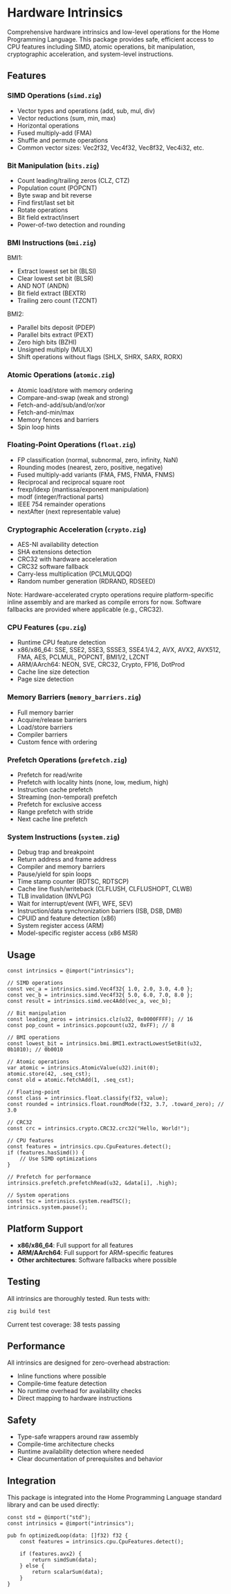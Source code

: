 # Hardware Intrinsics

Comprehensive hardware intrinsics and low-level operations for the Home Programming Language. This package provides safe, efficient access to CPU features including SIMD, atomic operations, bit manipulation, cryptographic acceleration, and system-level instructions.

## Features

### SIMD Operations (`simd.zig`)
- Vector types and operations (add, sub, mul, div)
- Vector reductions (sum, min, max)
- Horizontal operations
- Fused multiply-add (FMA)
- Shuffle and permute operations
- Common vector sizes: Vec2f32, Vec4f32, Vec8f32, Vec4i32, etc.

### Bit Manipulation (`bits.zig`)
- Count leading/trailing zeros (CLZ, CTZ)
- Population count (POPCNT)
- Byte swap and bit reverse
- Find first/last set bit
- Rotate operations
- Bit field extract/insert
- Power-of-two detection and rounding

### BMI Instructions (`bmi.zig`)
BMI1:
- Extract lowest set bit (BLSI)
- Clear lowest set bit (BLSR)
- AND NOT (ANDN)
- Bit field extract (BEXTR)
- Trailing zero count (TZCNT)

BMI2:
- Parallel bits deposit (PDEP)
- Parallel bits extract (PEXT)
- Zero high bits (BZHI)
- Unsigned multiply (MULX)
- Shift operations without flags (SHLX, SHRX, SARX, RORX)

### Atomic Operations (`atomic.zig`)
- Atomic load/store with memory ordering
- Compare-and-swap (weak and strong)
- Fetch-and-add/sub/and/or/xor
- Fetch-and-min/max
- Memory fences and barriers
- Spin loop hints

### Floating-Point Operations (`float.zig`)
- FP classification (normal, subnormal, zero, infinity, NaN)
- Rounding modes (nearest, zero, positive, negative)
- Fused multiply-add variants (FMA, FMS, FNMA, FNMS)
- Reciprocal and reciprocal square root
- frexp/ldexp (mantissa/exponent manipulation)
- modf (integer/fractional parts)
- IEEE 754 remainder operations
- nextAfter (next representable value)

### Cryptographic Acceleration (`crypto.zig`)
- AES-NI availability detection
- SHA extensions detection
- CRC32 with hardware acceleration
- CRC32 software fallback
- Carry-less multiplication (PCLMULQDQ)
- Random number generation (RDRAND, RDSEED)

Note: Hardware-accelerated crypto operations require platform-specific inline assembly and are marked as compile errors for now. Software fallbacks are provided where applicable (e.g., CRC32).

### CPU Features (`cpu.zig`)
- Runtime CPU feature detection
- x86/x86_64: SSE, SSE2, SSE3, SSSE3, SSE4.1/4.2, AVX, AVX2, AVX512, FMA, AES, PCLMUL, POPCNT, BMI1/2, LZCNT
- ARM/AArch64: NEON, SVE, CRC32, Crypto, FP16, DotProd
- Cache line size detection
- Page size detection

### Memory Barriers (`memory_barriers.zig`)
- Full memory barrier
- Acquire/release barriers
- Load/store barriers
- Compiler barriers
- Custom fence with ordering

### Prefetch Operations (`prefetch.zig`)
- Prefetch for read/write
- Prefetch with locality hints (none, low, medium, high)
- Instruction cache prefetch
- Streaming (non-temporal) prefetch
- Prefetch for exclusive access
- Range prefetch with stride
- Next cache line prefetch

### System Instructions (`system.zig`)
- Debug trap and breakpoint
- Return address and frame address
- Compiler and memory barriers
- Pause/yield for spin loops
- Time stamp counter (RDTSC, RDTSCP)
- Cache line flush/writeback (CLFLUSH, CLFLUSHOPT, CLWB)
- TLB invalidation (INVLPG)
- Wait for interrupt/event (WFI, WFE, SEV)
- Instruction/data synchronization barriers (ISB, DSB, DMB)
- CPUID and feature detection (x86)
- System register access (ARM)
- Model-specific register access (x86 MSR)

## Usage

```zig
const intrinsics = @import("intrinsics");

// SIMD operations
const vec_a = intrinsics.simd.Vec4f32{ 1.0, 2.0, 3.0, 4.0 };
const vec_b = intrinsics.simd.Vec4f32{ 5.0, 6.0, 7.0, 8.0 };
const result = intrinsics.simd.vec4Add(vec_a, vec_b);

// Bit manipulation
const leading_zeros = intrinsics.clz(u32, 0x0000FFFF); // 16
const pop_count = intrinsics.popcount(u32, 0xFF); // 8

// BMI operations
const lowest_bit = intrinsics.bmi.BMI1.extractLowestSetBit(u32, 0b1010); // 0b0010

// Atomic operations
var atomic = intrinsics.AtomicValue(u32).init(0);
atomic.store(42, .seq_cst);
const old = atomic.fetchAdd(1, .seq_cst);

// Floating-point
const class = intrinsics.float.classify(f32, value);
const rounded = intrinsics.float.roundMode(f32, 3.7, .toward_zero); // 3.0

// CRC32
const crc = intrinsics.crypto.CRC32.crc32("Hello, World!");

// CPU features
const features = intrinsics.cpu.CpuFeatures.detect();
if (features.hasSimd()) {
    // Use SIMD optimizations
}

// Prefetch for performance
intrinsics.prefetch.prefetchRead(u32, &data[i], .high);

// System operations
const tsc = intrinsics.system.readTSC();
intrinsics.system.pause();
```

## Platform Support

- **x86/x86_64**: Full support for all features
- **ARM/AArch64**: Full support for ARM-specific features
- **Other architectures**: Software fallbacks where possible

## Testing

All intrinsics are thoroughly tested. Run tests with:

```bash
zig build test
```

Current test coverage: 38 tests passing

## Performance

All intrinsics are designed for zero-overhead abstraction:
- Inline functions where possible
- Compile-time feature detection
- No runtime overhead for availability checks
- Direct mapping to hardware instructions

## Safety

- Type-safe wrappers around raw assembly
- Compile-time architecture checks
- Runtime availability detection where needed
- Clear documentation of prerequisites and behavior

## Integration

This package is integrated into the Home Programming Language standard library and can be used directly:

```zig
const std = @import("std");
const intrinsics = @import("intrinsics");

pub fn optimizedLoop(data: []f32) f32 {
    const features = intrinsics.cpu.CpuFeatures.detect();

    if (features.avx2) {
        return simdSum(data);
    } else {
        return scalarSum(data);
    }
}
```
